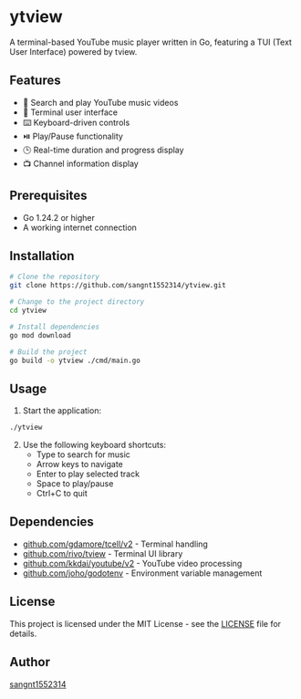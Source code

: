 # ytview

A terminal-based YouTube music player written in Go, featuring a TUI (Text User Interface) powered by tview.

## Features

- 🎵 Search and play YouTube music videos
- 🎨 Terminal user interface
- ⌨️ Keyboard-driven controls
- ⏯️ Play/Pause functionality
- 🕒 Real-time duration and progress display
- 📺 Channel information display

## Prerequisites

- Go 1.24.2 or higher
- A working internet connection

## Installation

```bash
# Clone the repository
git clone https://github.com/sangnt1552314/ytview.git

# Change to the project directory
cd ytview

# Install dependencies
go mod download

# Build the project
go build -o ytview ./cmd/main.go
```

## Usage

1. Start the application:
```bash
./ytview
```

2. Use the following keyboard shortcuts:
   - Type to search for music
   - Arrow keys to navigate
   - Enter to play selected track
   - Space to play/pause
   - Ctrl+C to quit

## Dependencies

- [github.com/gdamore/tcell/v2](https://github.com/gdamore/tcell) - Terminal handling
- [github.com/rivo/tview](https://github.com/rivo/tview) - Terminal UI library
- [github.com/kkdai/youtube/v2](https://github.com/kkdai/youtube) - YouTube video processing
- [github.com/joho/godotenv](https://github.com/joho/godotenv) - Environment variable management

## License

This project is licensed under the MIT License - see the [LICENSE](LICENSE) file for details.

## Author

[sangnt1552314](https://github.com/sangnt1552314)
